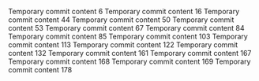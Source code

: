 Temporary commit content 6
Temporary commit content 16
Temporary commit content 44
Temporary commit content 50
Temporary commit content 53
Temporary commit content 67
Temporary commit content 84
Temporary commit content 85
Temporary commit content 103
Temporary commit content 113
Temporary commit content 122
Temporary commit content 132
Temporary commit content 161
Temporary commit content 167
Temporary commit content 168
Temporary commit content 169
Temporary commit content 178
